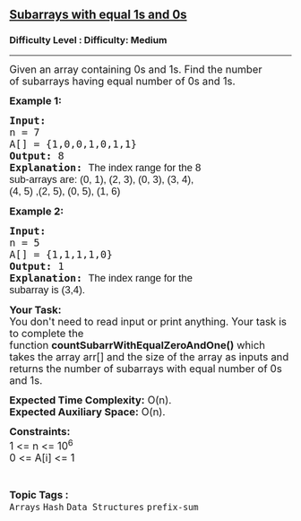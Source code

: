 <h2><a href="https://www.geeksforgeeks.org/problems/count-subarrays-with-equal-number-of-1s-and-0s-1587115620/1?page=2&sortBy=submissions">Subarrays with equal 1s and 0s</a></h2><h3>Difficulty Level : Difficulty: Medium</h3><hr><div class="problems_problem_content__Xm_eO"><p><span style="font-size:18px">Given an array containing 0s and 1s. Find the number of&nbsp;subarrays having equal number of 0s and 1s. </span></p>

<p><strong><span style="font-size:18px">Example 1:</span></strong></p>

<pre><strong><span style="font-size:18px">Input:
</span></strong><span style="font-size:18px">n = 7
A[] = {1,0,0,1,0,1,1}
<strong>Output: </strong>8<strong>
Explanation: </strong></span><span style="font-family:arial,helvetica,sans-serif"><span style="font-size:18px">The index range for the 8 
sub-arrays are: (</span></span><span style="font-family:arial,helvetica,sans-serif"><span style="font-size:18px">0, 1), (2, 3), (0, 3), (3, 4), 
(4, 5) ,</span></span><span style="font-family:arial,helvetica,sans-serif"><span style="font-size:18px">(2, 5), (0, 5), (1, 6)</span></span></pre>

<p><strong><span style="font-size:18px">Example 2:</span></strong></p>

<pre><strong><span style="font-size:18px">Input:
</span></strong><span style="font-size:18px">n = 5
A[] = {1,1,1,1,0}
<strong>Output: </strong>1<strong>
Explanation: </strong></span><span style="font-family:arial,helvetica,sans-serif"><span style="font-size:18px">The index range for the 
subarray is (3,4).</span></span></pre>

<p><span style="font-size:18px"><strong>Your Task:</strong><br>
You don't need to read input or print anything. Your task is to complete the function&nbsp;<strong>countSubarrWithEqualZeroAndOne()</strong>&nbsp;which takes the array arr[] and the size of the array as inputs and returns the number of subarrays with equal number of 0s and 1s.</span></p>

<p><span style="font-size:18px"><strong>Expected Time Complexity:</strong>&nbsp;O(n).<br>
<strong>Expected Auxiliary Space:</strong>&nbsp;O(n).</span></p>

<p><span style="font-size:18px"><strong>Constraints:</strong><br>
1 &lt;= n&nbsp;&lt;= 10<sup>6</sup><br>
0 &lt;= A[i] &lt;= 1</span></p>
</div><br><p><span style=font-size:18px><strong>Topic Tags : </strong><br><code>Arrays</code>&nbsp;<code>Hash</code>&nbsp;<code>Data Structures</code>&nbsp;<code>prefix-sum</code>&nbsp;